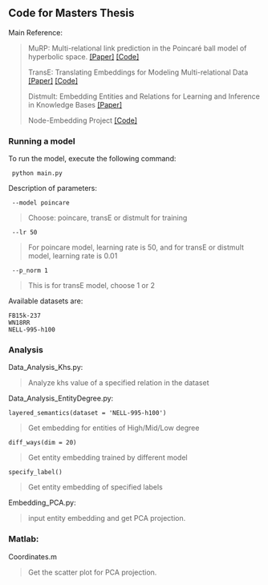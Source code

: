 
## Code for Masters Thesis

Main Reference:
> MuRP: Multi-relational link prediction in the Poincaré ball model of hyperbolic space.
> [[Paper]](https://arxiv.org/pdf/1905.09791.pdf)
> [[Code]](https://github.com/ibalazevic/multirelational-poincare)
>
> TransE: Translating Embeddings for Modeling Multi-relational Data
> [[Paper]](https://proceedings.neurips.cc/paper_files/paper/2013/file/1cecc7a77928ca8133fa24680a88d2f9-Paper.pdf)
> [[Code]](https://github.com/Cesar456/transEwithTorch)
>
> Distmult: Embedding Entities and Relations for Learning and Inference in Knowledge Bases
> [[Paper]](https://arxiv.org/pdf/1412.6575.pdf)
>
> Node-Embedding Project
> [[Code]](https://github.com/kkteru/node-embeddings)


### Running a model

To run the model, execute the following command:

     python main.py 

Description of parameters:
     
     --model poincare
> Choose: poincare, transE or distmult for training
     
     --lr 50
> For poincare model, learning rate is 50, and for transE or distmult model, learning rate is 0.01
     
     --p_norm 1
> This is for transE model, choose 1 or 2

Available datasets are:
    
    FB15k-237
    WN18RR
    NELL-995-h100

### Analysis
Data_Analysis_Khs.py:

> Analyze khs value of a specified relation in the dataset

Data_Analysis_EntityDegree.py:
    
    layered_semantics(dataset = 'NELL-995-h100')
> Get embedding for entities of High/Mid/Low degree 
    
    diff_ways(dim = 20)
> Get entity embedding trained by different model
    
    specify_label()
> Get entity embedding of specified labels

Embedding_PCA.py:

> input entity embedding and get PCA projection.

### Matlab:

Coordinates.m
> Get the scatter plot for PCA projection. 